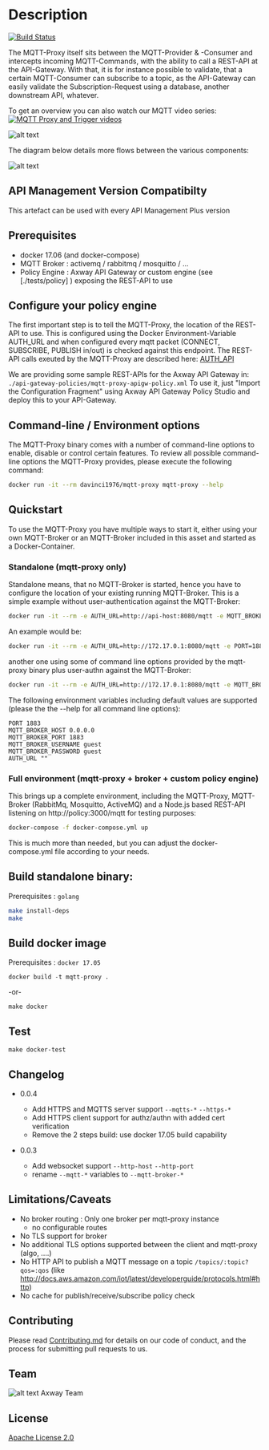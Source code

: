 # Description

[![Build Status](https://travis-ci.org/Axway-API-Management-Plus/mqtt-proxy.svg?branch=master)](https://travis-ci.org/Axway-API-Management-Plus/mqtt-proxy)

The MQTT-Proxy itself sits between the MQTT-Provider & -Consumer and intercepts incoming MQTT-Commands, with the ability to call a REST-API at the API-Gateway. With that, it is for instance possible to validate, that a certain MQTT-Consumer can subscribe to a topic, as the API-Gateway can easily validate the Subscription-Request using a database, another downstream API, whatever.


To get an overview you can also watch our MQTT video series:  
[![MQTT Proxy and Trigger videos](https://img.youtube.com/vi/8RoElGdBVxY/1.jpg)](https://www.youtube.com/playlist?list=PLSlCpG9zsECrWZLocBzr3MM8AAatkArUF)  

![alt text][Image1]

[Image1]: https://github.com/Axway-API-Management-Plus/mqtt-proxy/blob/master/readme/mqtt-proxy01.png "Image1"


The diagram below details more flows between the various components:

![alt text][Image2]

[Image2]: https://github.com/Axway-API-Management-Plus/mqtt-proxy/blob/master/readme/mqtt-proxy02.png "Image2"



## API Management Version Compatibilty
This artefact can be used with every API Management Plus version

## Prerequisites
- docker 17.06 (and docker-compose)
- MQTT Broker   : activemq / rabbitmq / mosquitto / ...
- Policy Engine : Axway API Gateway or custom engine (see [./tests/policy] ) exposing the REST-API to use

## Configure your policy engine
The first important step is to tell the MQTT-Proxy, the location of the REST-API to use. This is configured using the Docker Environment-Variable AUTH_URL and when configured every mqtt packet (CONNECT, SUBSCRIBE, PUBLISH in/out) is checked against this endpoint. The REST-API calls exeuted by the MQTT-Proxy are described here: [AUTH_API](./AUTH_API.md)

We are providing some sample REST-APIs for the Axway API Gateway in: `./api-gateway-policies/mqtt-proxy-apigw-policy.xml`
To use it, just "Import the Configuration Fragment" using Axway API Gateway Policy Studio and deploy this to your API-Gateway.

## Command-line / Environment options
The MQTT-Proxy binary comes with a number of command-line options to enable, disable or control certain features. To review all possible command-line options the MQTT-Proxy provides, please execute the following command:
```sh
docker run -it --rm davinci1976/mqtt-proxy mqtt-proxy --help
```

## Quickstart
To use the MQTT-Proxy you have multiple ways to start it, either using your own MQTT-Broker or an MQTT-Broker included in this asset and started as a Docker-Container.  

### Standalone (mqtt-proxy only)
Standalone means, that no MQTT-Broker is started, hence you have to configure the location of your existing running MQTT-Broker. 
This is a simple example without user-authentication against the MQTT-Broker:
```sh
docker run -it --rm -e AUTH_URL=http://api-host:8080/mqtt -e MQTT_BROKER_HOST=my-mqtt-broker -p 1883:1883 davinci1976/mqtt-proxy
```
An example would be:
```sh
docker run -it --rm -e AUTH_URL=http://172.17.0.1:8080/mqtt -e PORT=1884 -e MQTT_BROKER_HOST=172.10.1 -p 1884:1883 davinci1976/mqtt-proxy
```
another one using some of command line options provided by the mqtt-proxy binary plus user-authn against the MQTT-Broker:
```sh
docker run -it --rm -e AUTH_URL=http://172.17.0.1:8080/mqtt -e MQTT_BROKER_HOST=172.10.1 -e MQTT_BROKER_USERNAME=mqttuser -e MQTT_BROKER_PASSWORD=changeme -p 1884:1883 davinci1976/mqtt-proxy mqtt-proxy -mqtt-port 1884 -mqtts-port 1885
```
The following environment variables including default values are supported (please the the --help for all command line options):
```
PORT 1883
MQTT_BROKER_HOST 0.0.0.0
MQTT_BROKER_PORT 1883
MQTT_BROKER_USERNAME guest
MQTT_BROKER_PASSWORD guest
AUTH_URL ""
```

### Full environment (mqtt-proxy + broker + custom policy engine)
This brings up a complete environment, including the MQTT-Proxy, MQTT-Broker (RabbitMq, Mosquitto, ActiveMQ) and a Node.js based REST-API listening on http://policy:3000/mqtt for testing purposes:
```sh
docker-compose -f docker-compose.yml up
```
This is much more than needed, but you can adjust the docker-compose.yml file according to your needs.

## Build standalone binary:
Prerequisites : `golang`
```sh
make install-deps
make
```

## Build docker image
Prerequisites : `docker 17.05`

```
docker build -t mqtt-proxy .
```
-or-
```
make docker
```

## Test
```
make docker-test
```

## Changelog
- 0.0.4
  - Add HTTPS and MQTTS server support `--mqtts-*` `--https-*`
  - Add HTTPS client support for authz/authn with added cert verification  
  - Remove the 2 steps build: use docker 17.05 build capability

- 0.0.3
  - Add websocket support `--http-host` `--http-port`
  - rename `--mqtt-*` variables to `--mqtt-broker-*`


## Limitations/Caveats
- No broker routing : Only one broker per mqtt-proxy instance
  - no configurable routes
- No TLS support for broker
- No additional TLS options supported between the client and mqtt-proxy (algo, ....)
- No HTTP API to publish a MQTT message on a topic `/topics/:topic?qos=:qos`
   (like http://docs.aws.amazon.com/iot/latest/developerguide/protocols.html#http)
- No cache for publish/receive/subscribe policy check

## Contributing

Please read [Contributing.md](https://github.com/Axway-API-Management-Plus/Common/blob/master/Contributing.md) for details on our code of conduct, and the process for submitting pull requests to us.

## Team

![alt text][Axwaylogo] Axway Team

[Axwaylogo]: https://github.com/Axway-API-Management/Common/blob/master/img/AxwayLogoSmall.png  "Axway logo"


## License
[Apache License 2.0](/LICENSE)
